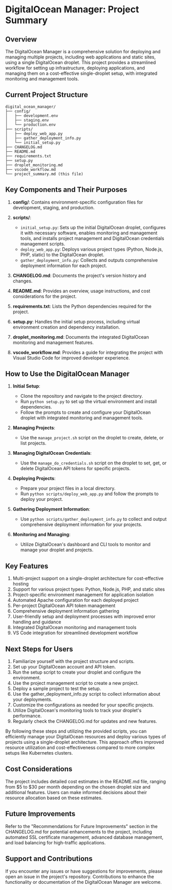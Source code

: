 # DigitalOcean Manager: Project Summary

## Overview

The DigitalOcean Manager is a comprehensive solution for deploying and managing multiple projects, including web applications and static sites, using a single DigitalOcean droplet. This project provides a streamlined workflow for setting up infrastructure, deploying applications, and managing them on a cost-effective single-droplet setup, with integrated monitoring and management tools.

## Current Project Structure

```
digital_ocean_manager/
├── config/
│   ├── development.env
│   ├── staging.env
│   └── production.env
├── scripts/
│   ├── deploy_web_app.py
│   ├── gather_deployment_info.py
│   └── initial_setup.py
├── CHANGELOG.md
├── README.md
├── requirements.txt
├── setup.py
├── droplet_monitoring.md
├── vscode_workflow.md
└── project_summary.md (this file)
```

## Key Components and Their Purposes

1. **config/**: Contains environment-specific configuration files for development, staging, and production.

2. **scripts/**:
   - `initial_setup.py`: Sets up the initial DigitalOcean droplet, configures it with necessary software, enables monitoring and management tools, and installs project management and DigitalOcean credentials management scripts.
   - `deploy_web_app.py`: Deploys various project types (Python, Node.js, PHP, static) to the DigitalOcean droplet.
   - `gather_deployment_info.py`: Collects and outputs comprehensive deployment information for each project.

3. **CHANGELOG.md**: Documents the project's version history and changes.

4. **README.md**: Provides an overview, usage instructions, and cost considerations for the project.

5. **requirements.txt**: Lists the Python dependencies required for the project.

6. **setup.py**: Handles the initial setup process, including virtual environment creation and dependency installation.

7. **droplet_monitoring.md**: Documents the integrated DigitalOcean monitoring and management features.

8. **vscode_workflow.md**: Provides a guide for integrating the project with Visual Studio Code for improved developer experience.

## How to Use the DigitalOcean Manager

1. **Initial Setup**:
   - Clone the repository and navigate to the project directory.
   - Run `python setup.py` to set up the virtual environment and install dependencies.
   - Follow the prompts to create and configure your DigitalOcean droplet with integrated monitoring and management tools.

2. **Managing Projects**:
   - Use the `manage_project.sh` script on the droplet to create, delete, or list projects.

3. **Managing DigitalOcean Credentials**:
   - Use the `manage_do_credentials.sh` script on the droplet to set, get, or delete DigitalOcean API tokens for specific projects.

4. **Deploying Projects**:
   - Prepare your project files in a local directory.
   - Run `python scripts/deploy_web_app.py` and follow the prompts to deploy your project.

5. **Gathering Deployment Information**:
   - Use `python scripts/gather_deployment_info.py` to collect and output comprehensive deployment information for your projects.

6. **Monitoring and Managing**:
   - Utilize DigitalOcean's dashboard and CLI tools to monitor and manage your droplet and projects.

## Key Features

1. Multi-project support on a single-droplet architecture for cost-effective hosting
2. Support for various project types: Python, Node.js, PHP, and static sites
3. Project-specific environment management for application isolation
4. Automated Apache configuration for each deployed project
5. Per-project DigitalOcean API token management
6. Comprehensive deployment information gathering
7. User-friendly setup and deployment processes with improved error handling and guidance
8. Integrated DigitalOcean monitoring and management tools
9. VS Code integration for streamlined development workflow

## Next Steps for Users

1. Familiarize yourself with the project structure and scripts.
2. Set up your DigitalOcean account and API token.
3. Run the setup script to create your droplet and configure the environment.
4. Use the project management script to create a new project.
5. Deploy a sample project to test the setup.
6. Use the gather_deployment_info.py script to collect information about your deployments.
7. Customize the configurations as needed for your specific projects.
8. Utilize DigitalOcean's monitoring tools to track your droplet's performance.
9. Regularly check the CHANGELOG.md for updates and new features.

By following these steps and utilizing the provided scripts, you can efficiently manage your DigitalOcean resources and deploy various types of projects using a single-droplet architecture. This approach offers improved resource utilization and cost-effectiveness compared to more complex setups like Kubernetes clusters.

## Cost Considerations

The project includes detailed cost estimates in the README.md file, ranging from $5 to $30 per month depending on the chosen droplet size and additional features. Users can make informed decisions about their resource allocation based on these estimates.

## Future Improvements

Refer to the "Recommendations for Future Improvements" section in the CHANGELOG.md for potential enhancements to the project, including automated SSL certificate management, advanced database management, and load balancing for high-traffic applications.

## Support and Contributions

If you encounter any issues or have suggestions for improvements, please open an issue in the project's repository. Contributions to enhance the functionality or documentation of the DigitalOcean Manager are welcome.